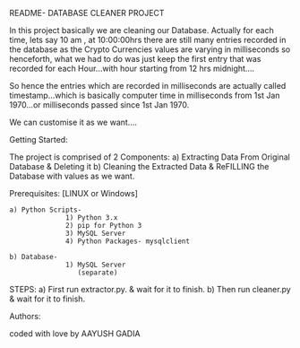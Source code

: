 README- DATABASE CLEANER PROJECT



In this project basically we are cleaning our Database. Actually for each time, lets say 10 am , at 10:00:00hrs there are still many entries recorded in the database as the Crypto Currencies values are varying in milliseconds so henceforth,
what we had to do was just keep the first entry that was recorded for each Hour...with hour starting from 12 hrs midnight....

So hence the entries which are recorded in milliseconds are actually called timestamp...which is basically computer time in milliseconds from 1st Jan 1970...or milliseconds passed since 1st Jan 1970.

We can customise it as we want....




Getting Started:

The project is comprised of 2 Components:
	a) Extracting Data From Original Database & Deleting it
	b) Cleaning the Extracted Data & ReFILLING the Database with values as we want.




Prerequisites: [LINUX or Windows]

	a) Python Scripts- 
				  1) Python 3.x
				  2) pip for Python 3  
				  3) MySQL Server 
				  4) Python Packages- mysqlclient

	b) Database-
				  1) MySQL Server
				  	 (separate)					  




STEPS: 
	a) First run extractor.py. & wait for it to finish.
	b) Then run  cleaner.py & wait for it to finish.




Authors:

coded with love by AAYUSH GADIA 
